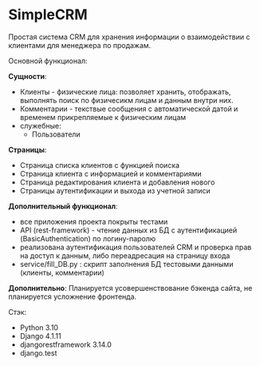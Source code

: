 # SimpleCRM

Простая система CRM для хранения информации о взаимодействии с клиентами для менеджера по продажам. 

Основной функционал: 

**Сущности**: 
  - Клиенты - физические лица: позволяет хранить, отображать, выполнять поиск по физичесикм лицам и данным внутри них.
  - Комментарии - текствые сообщения с автоматической датой и временем прикрепляемые к физическим лицам
  - служебные:
    - Пользователи

**Страницы**:
  - Страница списка клиентов с функцией поиска
  - Страница клиента с информацией и комментариями
  - Страница редактирования клиента и добавления нового
  - Страницы аутентификации и выхода из учетной записи

**Дополнительный функционал**:
  - все приложения проекта покрыты тестами
  - API (rest-framework) - чтение данных из БД с аутентификацией (BasicAuthentication) по логину-паролю
  - реализована аутентификация пользователей CRM и проверка прав на доступ к данным, либо переадресация на страницу входа
  - service/fill_DB.py : скрипт заполнения БД тестовыми данными (клиенты, комментарии)

**Дополнительно**: 
Планируется усовершенствование бэкенда сайта, не планируется усложнение фронтенда.

Стэк:
  - Python 3.10
  - Django 4.1.11
  - djangorestframework 3.14.0
  - django.test

